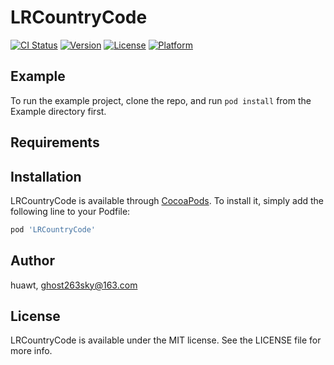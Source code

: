 # LRCountryCode

[![CI Status](https://img.shields.io/travis/huawt/LRCountryCode.svg?style=flat)](https://travis-ci.org/huawt/LRCountryCode)
[![Version](https://img.shields.io/cocoapods/v/LRCountryCode.svg?style=flat)](https://cocoapods.org/pods/LRCountryCode)
[![License](https://img.shields.io/cocoapods/l/LRCountryCode.svg?style=flat)](https://cocoapods.org/pods/LRCountryCode)
[![Platform](https://img.shields.io/cocoapods/p/LRCountryCode.svg?style=flat)](https://cocoapods.org/pods/LRCountryCode)

## Example

To run the example project, clone the repo, and run `pod install` from the Example directory first.

## Requirements

## Installation

LRCountryCode is available through [CocoaPods](https://cocoapods.org). To install
it, simply add the following line to your Podfile:

```ruby
pod 'LRCountryCode'
```

## Author

huawt, ghost263sky@163.com

## License

LRCountryCode is available under the MIT license. See the LICENSE file for more info.
